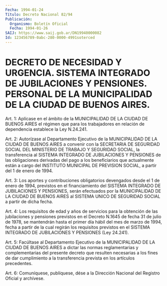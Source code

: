 ```yaml
---
Fecha: 1994-01-24
Título: Decreto Nacional 82/94
Publicación:
  Organismo: Boletín Oficial
  Fecha: 1994-01-26
SAIJ: https://www.saij.gob.ar/DN19940000082
Id: 123456789-0abc-280-0000-4991soterced
---
```

# DECRETO DE NECESIDAD Y URGENCIA. SISTEMA INTEGRADO DE JUBILACIONES Y PENSIONES. PERSONAL DE LA MUNICIPALIDAD DE LA CIUDAD DE BUENOS AIRES.

<a id="1"></a>
Art. 1: Aplícase en el ámbito de la MUNICIPALIDAD DE LA CIUDAD DE BUENOS  AIRES  el  régimen que para los trabajadores en relación de dependencia establece la Ley N.24.241.

<a id="2"></a>
Art. 2: Autorízase al Departamento Ejecutivo de la MUNICIPALIDAD  DE  LA  CIUDAD  DE  BUENOS  AIRES  a convenir con la SECRETARIA  DE  SEGURIDAD  SOCIAL  DEL  MINISTERIO  DE  TRABAJO   Y SEGURIDAD    SOCIAL,  la  transferencia  al  SISTEMA  INTEGRADO  DE JUBILACIONES Y  PENSIONES  de las obligaciones derivadas del pago a los  beneficiarios que actualmente  están  a  cargo  del  INSTITUTO MUNICIPAL  DE  PREVISION  SOCIAL,  a partir del 1 de enero de 1994.

<a id="3"></a>
Art.  3:  Los aportes y contribuciones obligatorios devengados desde el 1 de enero  de  1994,  previstos  en el financiamiento del SISTEMA  INTEGRADO  DE JUBILACIONES Y PENSIONES,  serán  efectuados por la MUNICIPALIDAD  DE LA CIUDAD DE BUENOS AIRES al SISTEMA UNICO DE SEGURIDAD SOCIAL a partir de dicha fecha.

<a id="4"></a>
Art.  4:  Los  requisitos  de edad y años de servicios para la obtención de las jubilaciones y pensiones  previstos  en el Decreto N.1645 de fecha 31 de julio de 1978, se mantendrán hasta  el primer día  hábil  del  mes  de  marzo  de 1994, fecha a partir de la cual regirán  los  requisitos  previstos  en  el  SISTEMA  INTEGRADO  DE JUBILACIONES Y PENSIONES (Ley 24.241).

<a id="5"></a>
Art. 5: Facúltase al Departamento Ejecutivo de la MUNICIPALIDAD DE LA  CIUDAD  DE BUENOS AIRES a dictar las normas reglamentarias y complementarias  del presente decreto que resulten necesarias a los fines  de dar cumplimiento  a  la  transferencia  prevista  en  los artículos precedentes.

<a id="6"></a>
Art.  6: Comuníquese, publíquese, dése a la Dirección Nacional del Registro Oficial y archívese.